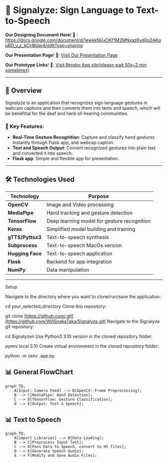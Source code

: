 # 🌟 Signalyze: Sign Language to Text-to-Speech

**Our Designing Document Here**! 🚀 :
https://docs.google.com/document/d/1ewkkNGxOKf1M2MNxaz6vd0o2AKppRD_v_z_kCHBdar4/edit?usp=sharing

**Our Presentation Page**! 🐍: 
[Visit Our Presentation Page](https://willsnaketaka.github.io/CVProject/)

**Our Prototype Links**! 🐍: 
[Visit Rendor App site(please wait 50s~2 min sometimes)](https://hiworld-npd0.onrender.com/)

---

## 📖 Overview

Signalyze is an application that recognizes sign language gestures in webcam captions and then converts them into texts and speech, which will be benefitial for the deaf and hard-of-hearing communities.

### 🧩 Key Features:
- **Real-Time Gesture Recognition**: Capture and classify hand gestures instantly through Flask app, and webcap caption.
- **Text and Speech Output**: Convert recognized gestures into plain text and converted it into speech.
- **Flask app**: Simple and flexible app for presentation.



---

## 🛠️ Technologies Used

| Technology      | Purpose                                |
|------------------|----------------------------------------|
| **OpenCV**       | Image and Video processing   |
| **MediaPipe**    | Hand tracking and gesture detection    |
| **TensorFlow**   | Deep learning model for gesture recognition |
| **Keras**        | Simplified model building and training |
| **gTTS/Pyttsx3** | Text-to-speech synthesis               |
| **Subprocess**   | Text-to-speech MacOs version              |
| **Hugging Face** | Text-to-speech application              |
| **Flask**        | Backend for app integration            |
| **NumPy**        | Data manipulation                     |

---

Setup

Navigate to the directory where you want to clone/run/save the application:

cd your_selected_directory
Clone this repository:

git clone [https://github.com/.git](https://github.com/WillSnakeTaka/Signalyze.git)
Navigate to the Signalyze git repository:

cd Signalyzen
Use Python3 3.10 version in the cloned repository folder:

pyenv local 3.10
Create virtual environment in the cloned repository folder:

python -m venv .app.py


## 📊 General FlowChart

```mermaid
graph TD;
    A[Input: Camera Feed] --> B[OpenCV: Frame Preprocessing];
    B --> C[MediaPipe: Hand Detection];
    C --> D[TensorFlow: Gesture Classification];
    D --> E[Output: Text & Speech];
```

## 📊 Text to Speech

```mermaid
graph TD;
    A[import Libraries] --> B[Data Loading];
    B --> C[Preprocess Input Test];
    C --> D[Pass Data to Speech, convert to H5 files];
    D --> E[Generate Speech Audio];
    E --> F[Modify and Save Audio Files];
```





